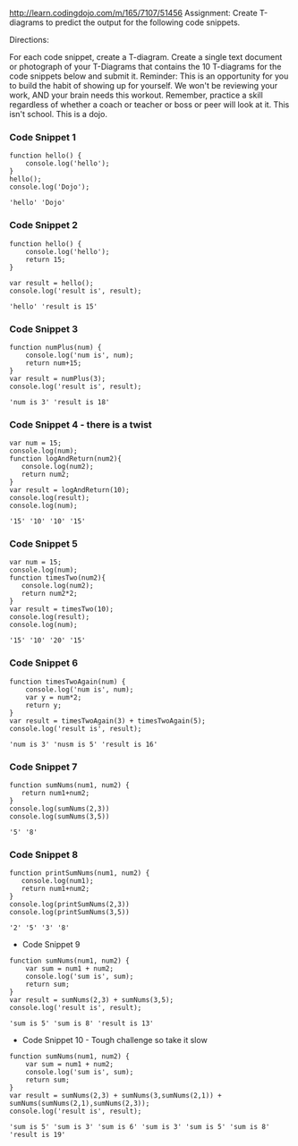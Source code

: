 http://learn.codingdojo.com/m/165/7107/51456
Assignment: Create T-diagrams to predict the output for the following code snippets. 

Directions: 

For each code snippet, create a T-diagram. 
Create a single text document or photograph of your T-Diagrams that contains the 10 T-diagrams for the code snippets below and submit it.
Reminder: This is an opportunity for you to build the habit of showing up for yourself. We won't be reviewing your work, AND your brain needs this workout. Remember, practice a skill regardless of whether a coach or teacher or boss or peer will look at it. This isn't school. This is a dojo.


### Code Snippet 1 
```
function hello() {
    console.log('hello');
}
hello();
console.log('Dojo');

```
`'hello'
'Dojo'`


### Code Snippet 2
```
function hello() {
    console.log('hello');
    return 15;
}

var result = hello();
console.log('result is', result);
```
`'hello'
'result is 15'`

### Code Snippet 3
```
function numPlus(num) {
    console.log('num is', num);
    return num+15;
}
var result = numPlus(3);
console.log('result is', result);
```

`'num is 3'
'result is 18'`

### Code Snippet 4 - there is a twist
```
var num = 15;
console.log(num);
function logAndReturn(num2){
   console.log(num2);   
   return num2;
}
var result = logAndReturn(10);
console.log(result);
console.log(num);
```
`'15'
'10'
'10'
'15'`

### Code Snippet 5
```
var num = 15;
console.log(num);
function timesTwo(num2){
   console.log(num2);   
   return num2*2;
}
var result = timesTwo(10);
console.log(result);
console.log(num);
```
`'15'
'10'
'20'
'15'`

### Code Snippet 6
```
function timesTwoAgain(num) {
    console.log('num is', num);
    var y = num*2;
    return y;
}
var result = timesTwoAgain(3) + timesTwoAgain(5);
console.log('result is', result);
```

`'num is 3'
'nusm is 5'
'result is 16'`

### Code Snippet 7
```
function sumNums(num1, num2) {  
   return num1+num2;
}
console.log(sumNums(2,3))
console.log(sumNums(3,5))
```
`'5' '8'`

### Code Snippet 8
```
function printSumNums(num1, num2) {
   console.log(num1);   
   return num1+num2;
}
console.log(printSumNums(2,3))
console.log(printSumNums(3,5))
```

`'2' '5' '3' '8'`

* Code Snippet 9
```
function sumNums(num1, num2) {
    var sum = num1 + num2;
    console.log('sum is', sum);
    return sum;
}
var result = sumNums(2,3) + sumNums(3,5);
console.log('result is', result);
```

`'sum is 5'
'sum is 8'
'result is 13'`

* Code Snippet 10 - Tough challenge so take it slow
 
 
```
function sumNums(num1, num2) {
    var sum = num1 + num2;
    console.log('sum is', sum);
    return sum;
}
var result = sumNums(2,3) + sumNums(3,sumNums(2,1)) + sumNums(sumNums(2,1),sumNums(2,3));
console.log('result is', result);
```
`'sum is 5'
'sum is 3'
'sum is 6'
'sum is 3'
'sum is 5'
'sum is 8'
'result is 19'`

